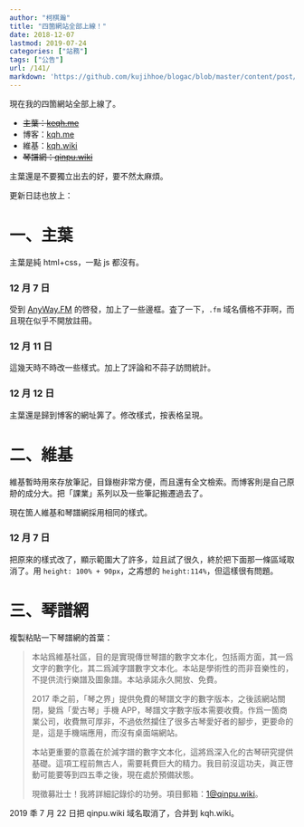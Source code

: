 ```yaml
---
author: "柯棋瀚"
title: "四箇網站全部上線！"
date: 2018-12-07
lastmod: 2019-07-24
categories: ["站務"]
tags: ["公告"]
url: /141/
markdown: 'https://github.com/kujihhoe/blogac/blob/master/content/post/141四个网站上线.md'
---
```


現在我的四箇網站全部上線了。

- ~~主葉：[keqh.me](https://keqh.me)~~
- 博客：[kqh.me](https://kqh.me)
- 維基：[kqh.wiki](https://kqh.wiki)
- ~~琴譜網：[qinpu.wiki](https://qinpu.wiki)~~

主葉還是不要獨立出去的好，要不然太麻煩。

更新日誌也放上：

# 一、主葉

主葉是純 html+css，一點 js 都沒有。

### 12 月 7 日

受到 [AnyWay.FM](https://anyway.fm) 的啓發，加上了一些邊框。査了一下，`.fm` 域名價格不菲啊，而且現在似乎不開放註冊。

### 12 月 11 日

這幾天時不時改一些樣式。加上了評論和不蒜子訪問統計。

### 12 月 12 日

主葉還是歸到博客的網址筭了。修改樣式，按表格呈現。

# 二、維基

維基暫時用來存放筆記，目錄樹非常方便，而且還有全文檢索。而博客則是自己原刱的成分大。把「課業」系列以及一些筆記搬遷過去了。

現在箇人維基和琴譜網採用相同的樣式。

### 12 月 7 日

把原來的樣式改了，顯示範圍大了許多，竝且試了很久，終於把下面那一條區域取消了。用 `height: 100% + 90px`，之歬想的 `height:114%`，但這樣很有問題。

# 三、琴譜網

複製粘貼一下琴譜網的首葉：

>本站爲維基社區，目的是實現傳世琴譜的數字文本化，包括兩方面，其一爲文字的數字化，其二爲減字譜數字文本化。本站是學術性的而非音樂性的，不提供流行樂譜及圖象譜。本站承諾永久開放、免費。
>
>2017 秊之前，「琴之界」提供免費的琴譜文字的數字版本，之後該網站關閉，變爲「愛古琴」手機 APP，琴譜文字數字版本需要收費。作爲一箇商業公司，收費無可厚非，不過依然攔住了很多古琴愛好者的腳步，更要命的是，這是手機端應用，而沒有桌面端網站。
>
>本站更重要的意義在於減字譜的數字文本化，這將爲深入化的古琴研究提供基礎。這項工程前無古人，需要耗費巨大的精力。我目前沒這功夫，眞正啓動可能要等到四五秊之後，現在處於預備狀態。
>
>現徵募壯士！我將詳細記錄伱的功勞。項目郵箱：[1@qinpu.wiki](mailto:1@qinpu.wiki)。

2019 秊 7 月 22 日把 qinpu.wiki 域名取消了，合并到 kqh.wiki。